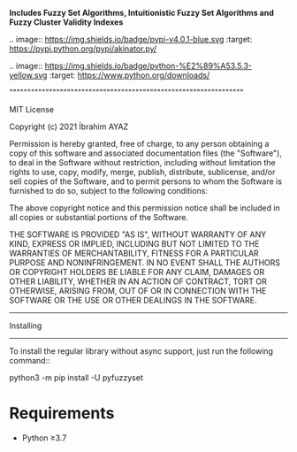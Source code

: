 
**Includes Fuzzy Set Algorithms, Intuitionistic Fuzzy Set Algorithms and Fuzzy Cluster Validity Indexes**

.. image:: https://img.shields.io/badge/pypi-v4.0.1-blue.svg
    :target: https://pypi.python.org/pypi/akinator.py/

.. image:: https://img.shields.io/badge/python-%E2%89%A53.5.3-yellow.svg
    :target: https://www.python.org/downloads/

"""""""""""""""""""""""""""""""""""""""""""""""""""""""""""""""""

MIT License

Copyright (c) 2021 İbrahim AYAZ

Permission is hereby granted, free of charge, to any person obtaining a copy
of this software and associated documentation files (the "Software"), to deal
in the Software without restriction, including without limitation the rights
to use, copy, modify, merge, publish, distribute, sublicense, and/or sell
copies of the Software, and to permit persons to whom the Software is
furnished to do so, subject to the following conditions:

The above copyright notice and this permission notice shall be included in all
copies or substantial portions of the Software.

THE SOFTWARE IS PROVIDED "AS IS", WITHOUT WARRANTY OF ANY KIND, EXPRESS OR
IMPLIED, INCLUDING BUT NOT LIMITED TO THE WARRANTIES OF MERCHANTABILITY,
FITNESS FOR A PARTICULAR PURPOSE AND NONINFRINGEMENT. IN NO EVENT SHALL THE
AUTHORS OR COPYRIGHT HOLDERS BE LIABLE FOR ANY CLAIM, DAMAGES OR OTHER
LIABILITY, WHETHER IN AN ACTION OF CONTRACT, TORT OR OTHERWISE, ARISING FROM,
OUT OF OR IN CONNECTION WITH THE SOFTWARE OR THE USE OR OTHER DEALINGS IN THE
SOFTWARE.

**********
Installing
**********

To install the regular library without async support, just run the following command::

  python3 -m pip install -U pyfuzzyset

Requirements
============

- Python ≥3.7
